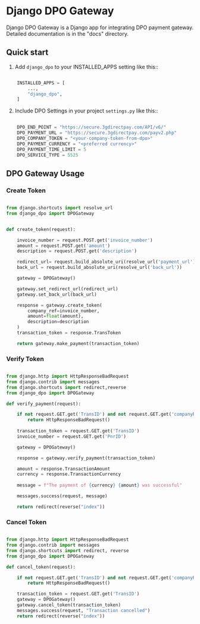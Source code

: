 
# Django DPO Gateway

Django DPO Gateway is a Django app for integrating DPO payment gateway.
Detailed documentation is in the "docs" directory.

## Quick start

1. Add `django_dpo` to your INSTALLED_APPS setting like this::

```python 

    INSTALLED_APPS = [
        ...,
        "django_dpo",
    ]

```

2. Include DPO Settings in your project `settings.py` like this::

```python
	
	DPO_END_POINT = "https://secure.3gdirectpay.com/API/v6/"
	DPO_PAYMENT_URL = "https://secure.3gdirectpay.com/payv2.php"
	DPO_COMPANY_TOKEN = "<your-company-token-from-dpo>"
	DPO_PAYMENT_CURRENCY = "<preferred currency>"
	DPO_PAYMENT_TIME_LIMIT = 5
	DPO_SERVICE_TYPE = 5525 

```


## DPO Gateway Usage


### Create Token

```python

from django.shortcuts import resolve_url
from django_dpo import DPOGateway


def create_token(request):

    invoice_number = request.POST.get('invoice_number')
    amount = request.POST.get('amount')
    description = request.POST.get('description')

    redirect_url= request.build_absolute_uri(resolve_url('payment_url'))
    back_url = request.build_absolute_uri(resolve_url('back_url'))

    gateway = DPOGateway()

    gateway.set_redirect_url(redirect_url)
    gateway.set_back_url(back_url)

    response = gateway.create_token(
        company_ref=invoice_number,
        amount=float(amount),
        description=description
    )
    transaction_token = response.TransToken

    return gateway.make_payment(transaction_token)

```


### Verify Token

```python

from django.http import HttpResponseBadRequest
from django.contrib import messages
from django.shortcuts import redirect,reverse
from django_dpo import DPOGateway

def verify_payment(request):

    if not request.GET.get('TransID') and not request.GET.get('companyRef'):
        return HttpResponseBadRequest()
        
    transaction_token = request.GET.get('TransID')
    invoice_number = request.GET.get('PnrID')

    gateway = DPOGateway()

    response = gateway.verify_payment(transaction_token)

    amount = response.TransactionAmount
    currency = response.TransactionCurrency
    
    message = f"The payment of {currency} {amount} was successful"

    messages.success(request, message) 

    return redirect(reverse("index"))

```


### Cancel Token

```python

from django.http import HttpResponseBadRequest
from django.contrib import messages
from django.shortcuts import redirect, reverse
from django_dpo import DPOGateway

def cancel_token(request):

    if not request.GET.get('TransID') and not request.GET.get('companyRef'):
        return HttpResponseBadRequest()

    transaction_token = request.GET.get('TransID')
    gateway = DPOGateway()
    gateway.cancel_token(transaction_token)
    messages.success(request, "Transaction cancelled") 
    return redirect(reverse("index"))

```
